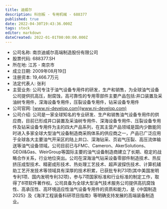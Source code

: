 ```yaml
---
title: 迪威尔
description: 科创板 - 专用机械 - 688377
published: true
date: 2022-04-30T19:43:36.000Z
tags: stock
editor: markdown
dateCreated: 2022-01-01T00:00:00.000Z
---
```


- 公司名称: 南京迪威尔高端制造股份有限公司
- 股票代码: 688377.SH
- 所在地: 江苏 - 南京市
- 成立日期: 2009年08月19日
- 注册资本: 19,466.7万元
- 法定代表人: 张利
- 主营业务: 公司专注于油气设备专用件的研发，生产和销售，为全球油气设备公司提供抗高压，耐腐蚀，高可靠性的专用零部件主要产品包括:井口装置及采油树专用件，深海设备专用件，压裂设备专用件，钻采设备专用件
- 公司官网: [www.nj-develop.com](www.nj-develop.com)
- 公司介绍: 公司是一家全球知名的专业研发、生产和销售油气设备专用件的供应商，目前已形成井口装置及采油树专用件、深海设备专用件、压裂设备专用件及钻采设备专用件为主的四大产品系列，在其主营产品领域是国内少数能同时进入多家全球大型油气设备制造商采购体系的供应商之一，产品已广泛应用于全球各大主要油气开采区的陆上井口、深海钻采、页岩气压裂、高压流体输送等油气设备领域。公司目前已与FMC、Cameron、AkerSolutions、GEOil&Gas、WeirGroup等国际主要的油气设备制造商建立了长期、稳定的战略合作关系，行业地位突出。公司在深海油气钻采设备零部件制造技术、热反挤压成型技术、精密成形技术、热处理工艺技术、超声波探伤技术、计算机辅助工艺开发技术等领域具有深厚的技术积累，已获批专利73项(其中美国发明专利1项、国内发明专利32项)，参与7项国家标准和行业标准的制定工作，取得了8项软件著作权。公司具备为全球大型油气技术服务公司提供高抗腐蚀性、高承压性、高环境适应性油气设备专用件的资质和能力，是《中国制造2025》及《海洋工程装备科研项目指南》等明确支持发展的高端装备制造业。


